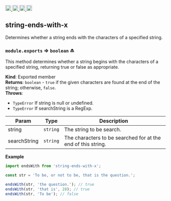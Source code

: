 <a href="https://travis-ci.org/Xotic750/string-ends-with-x"
   title="Travis status">
<img
   src="https://travis-ci.org/Xotic750/string-ends-with-x.svg?branch=master"
   alt="Travis status" height="18"/>
</a>
<a href="https://david-dm.org/Xotic750/string-ends-with-x"
   title="Dependency status">
<img src="https://david-dm.org/Xotic750/string-ends-with-x.svg"
   alt="Dependency status" height="18"/>
</a>
<a href="https://david-dm.org/Xotic750/string-ends-with-x#info=devDependencies"
   title="devDependency status">
<img src="https://david-dm.org/Xotic750/string-ends-with-x/dev-status.svg"
   alt="devDependency status" height="18"/>
</a>
<a href="https://badge.fury.io/js/string-ends-with-x" title="npm version">
<img src="https://badge.fury.io/js/string-ends-with-x.svg"
   alt="npm version" height="18"/>
</a>
<a name="module_string-ends-with-x"></a>

## string-ends-with-x

Determines whether a string ends with the characters of a specified string.

<a name="exp_module_string-ends-with-x--module.exports"></a>

### `module.exports` ⇒ <code>boolean</code> ⏏

This method determines whether a string begins with the characters of a
specified string, returning true or false as appropriate.

**Kind**: Exported member  
**Returns**: <code>boolean</code> - `true` if the given characters are found at the end
of the string; otherwise, `false`.  
**Throws**:

- <code>TypeError</code> If string is null or undefined.
- <code>TypeError</code> If searchString is a RegExp.

| Param        | Type                | Description                                                                              |
| ------------ | ------------------- | ---------------------------------------------------------------------------------------- |
| string       | <code>string</code> | The string to be search.                                                                 |
| searchString | <code>string</code> | The characters to be searched for at the end of this string.                             |

**Example**

```js
import endsWith from 'string-ends-with-x';

const str = 'To be, or not to be, that is the question.';

endsWith(str, 'the question.'); // true
endsWith(str, 'that is', 28); // true
endsWith(str, 'To be'); // false
```
